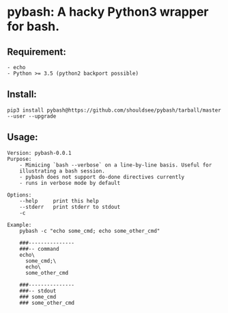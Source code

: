 # pybash: A hacky Python3 wrapper for bash.

## Requirement: 
	- echo  
	- Python >= 3.5 (python2 backport possible)

## Install:

`pip3 install pybash@https://github.com/shouldsee/pybash/tarball/master --user --upgrade`


## Usage:

```
Version: pybash-0.0.1
Purpose:
	- Mimicing `bash --verbose` on a line-by-line basis. Useful for
	illustrating a bash session. 
	- pybash does not support do-done directives currently
	- runs in verbose mode by default

Options:
	--help     print this help
	--stderr   print stderr to stdout
	-c 

Example:
	pybash -c "echo some_cmd; echo some_other_cmd"

	###---------------
	###-- command
	echo\
	  some_cmd;\
	  echo\
	  some_other_cmd

	###---------------
	###-- stdout
	### some_cmd
	### some_other_cmd
```